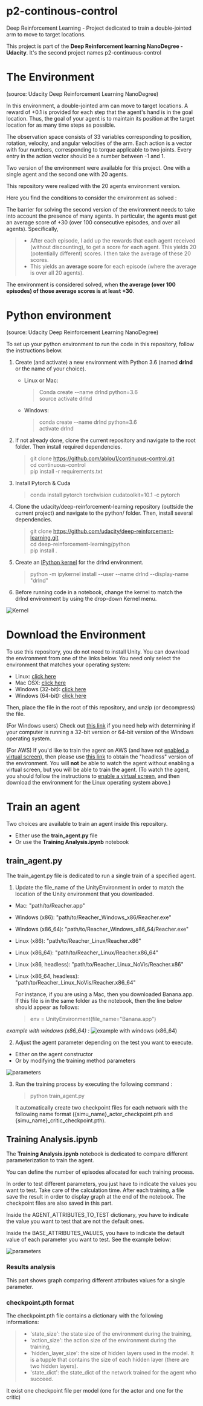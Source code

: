 # p2-continous-control
Deep Reinforcement Learning - Project dedicated to train a double-jointed arm to move to target locations.

This project is part of the **Deep Reinforcement learning NanoDegree - Udacity**. It's the second project names p2-continuous-control

# The Environment

(source: Udacity Deep Reinforcement Learning NanoDegree)

In this environment, a double-jointed arm can move to target locations. A reward of +0.1 is provided for each step that the agent's hand is in the goal location. Thus, the goal of your agent is to maintain its position at the target location for as many time steps as possible.

The observation space consists of 33 variables corresponding to position, rotation, velocity, and angular velocities of the arm. Each action is a vector with four numbers, corresponding to torque applicable to two joints. Every entry in the action vector should be a number between -1 and 1.

Two version of the environment were available for this project. One with a single agent and the second one with 20 agents.

This repository were realized with the 20 agents environment version.

Here you find the conditions to consider the environment as solved :

The barrier for solving the second version of the environment needs to take into account the presence of many agents. In particular, the agents must get an average score of +30 (over 100 consecutive episodes, and over all agents). Specifically,

> - After each episode, I add up the rewards that each agent received (without discounting), to get a score for each agent. This yields 20 (potentially different) scores. I then take the average of these 20 scores.
> - This yields an **average score** for each episode (where the average is over all 20 agents).

The environment is considered solved, when **the average (over 100 episodes) of those average scores is at least +30**.

# Python environment

(source: Udacity Deep Reinforcement Learning NanoDegree)

To set up your python environment to run the code in this repository, follow the instructions below.

1. Create (and activate) a new environment with Python 3.6 (named **drlnd** or the name of your choice).
   - Linux or Mac:
     > Conda create --name drlnd python=3.6  
     > source activate drlnd
   - Windows:
     > conda create --name drlnd python=3.6  
	 > activate drlnd

2. If not already done, clone the current repository and navigate to the root folder. Then install required dependencies.
	> git clone https://github.com/ablou1/continuous-control.git  
	> cd continuous-control  
	> pip install -r requirements.txt

3. Install Pytorch & Cuda
	> conda install pytorch torchvision cudatoolkit=10.1 -c pytorch

4. Clone the udacity/deep-reinforcement-learning repository (outtside the current project) and navigate to the python/ folder. Then, install several dependencies.
	> git clone https://github.com/udacity/deep-reinforcement-learning.git  
	> cd deep-reinforcement-learning/python  
	> pip install .

5. Create an [IPython kernel](https://ipython.readthedocs.io/en/stable/install/kernel_install.html) for the drlnd environment.
	> python -m ipykernel install --user --name drlnd --display-name "drlnd"

6. Before running code in a notebook, change the kernel to match the drlnd environment by using the drop-down Kernel menu.

![Kernel](kernel.PNG)


# Download the Environment
To use this repository, you do not need to install Unity. You can download the environment from one of the links below. You need only select the environment that matches your operating system:
- Linux: [click here](https://s3-us-west-1.amazonaws.com/udacity-drlnd/P2/Reacher/Reacher_Linux.zip)
- Mac OSX: [click here](https://s3-us-west-1.amazonaws.com/udacity-drlnd/P2/Reacher/Reacher.app.zip)
- Windows (32-bit): [click here](https://s3-us-west-1.amazonaws.com/udacity-drlnd/P2/Reacher/Reacher_Windows_x86.zip)
- Windows (64-bit): [click here](https://s3-us-west-1.amazonaws.com/udacity-drlnd/P2/Reacher/Reacher_Windows_x86_64.zip)

Then, place the file in the root of this repository, and unzip (or decompress) the file.

(For Windows users) Check out [this link](https://support.microsoft.com/en-us/help/827218/how-to-determine-whether-a-computer-is-running-a-32-bit-version-or-64) if you need help with determining if your computer is running a 32-bit version or 64-bit version of the Windows operating system.

(For AWS) If you'd like to train the agent on AWS (and have not [enabled a virtual screen](https://github.com/Unity-Technologies/ml-agents/blob/master/docs/Training-on-Amazon-Web-Service.md)), then please use [this link](https://s3-us-west-1.amazonaws.com/udacity-drlnd/P1/Banana/Banana_Linux_NoVis.zip) to obtain the "headless" version of the environment. You will **not** be able to watch the agent without enabling a virtual screen, but you will be able to train the agent. (To watch the agent, you should follow the instructions to [enable a virtual screen](https://github.com/Unity-Technologies/ml-agents/blob/master/docs/Training-on-Amazon-Web-Service.md), and then download the environment for the Linux operating system above.)

# Train an agent

Two choices are available to train an agent inside this repository.
- Either use the **train_agent.py** file
- Or use the **Training Analysis.ipynb** notebook

## train_agent.py

The train_agent.py file is dedicated to run a single train of a specified agent.

1. Update the file_name of the UnityEnvironment in order to match the location of the Unity environment that you downloaded.
- Mac: "path/to/Reacher.app"
- Windows (x86): "path/to/Reacher_Windows_x86/Reacher.exe"
- Windows (x86_64): "path/to/Reacher_Windows_x86_64/Reacher.exe"
- Linux (x86): "path/to/Reacher_Linux/Reacher.x86"
- Linux (x86_64): "path/to/Reacher_Linux/Reacher.x86_64"
- Linux (x86, headless): "path/to/Reacher_Linux_NoVis/Reacher.x86"
- Linux (x86_64, headless): "path/to/Reacher_Linux_NoVis/Reacher.x86_64"

	For instance, if you are using a Mac, then you downloaded Banana.app. If this file is in the same folder as the notebook, then the line below should appear as follows:
	> env = UnityEnvironment(file_name="Banana.app")

*example with windows (x86_64) :*
![example with windows (x86_64)](LoadEnvironment.PNG)

2. Adjust the agent parameter depending on the test you want to execute.
- Either on the agent constructor
- Or by modifying the training method parameters

![parameters](AdjustParameters.PNG)

3. Run the training process by executing the following command :
	> python train_agent.py

	It automatically create two checkpoint files for each network with the following name format ({simu_name}_actor_checkpoint.pth and {simu_name}_critic_checkpoint.pth).

## Training Analysis.ipynb
The **Training Analysis.ipynb** notebook is dedicated to compare different parameterization to train the agent.

You can define the number of episodes allocated for each training process.

In order to test different parameters, you just have to indicate the values you want to test. Take care of the calculation time. After each training, a file save the result in order to display graph at the end of the notebook. The checkpoint files are also saved in this part.

Inside the AGENT_ATTRIBUTES_TO_TEST dictionary, you have to indicate the value you want to test that are not the default ones.

Inside the BASE_ATTRIBUTES_VALUES, you have to indicate the default value of each parameter you want to test. See the example below:

![parameters](parameters.png)

### Results analysis
This part shows graph comparing different attributes values for a single parameter.

### checkpoint.pth format
The checkpoint.pth file contains a dictionary with the following informations:
> - 'state_size': the state size of the environment during the training,
> - 'action_size': the action size of the environment during the training,
> - 'hidden_layer_size': the size of hidden layers used in the model. It is a tupple that contains the size of each hidden layer (there are two hidden layers).
> - 'state_dict': the state_dict of the network trained for the agent who succeed.

It exist one checkpoint file per model (one for the actor and one for the critic)